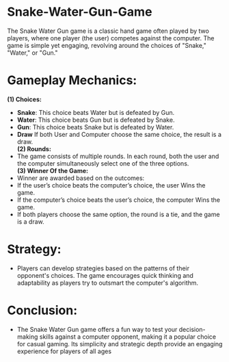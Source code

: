 # Snake-Water-Gun-Game
The Snake Water Gun game is a classic hand game often played by two players, where one player (the user) competes against the computer. The game is simple yet engaging, revolving around the choices of "Snake," "Water," or "Gun."
# Gameplay Mechanics:
**(1) Choices:**<br>
* **Snake**: This choice beats Water but is defeated by Gun. <br>
* **Water**: This choice beats Gun but is defeated by Snake.<br>
* **Gun**: This choice beats Snake but is defeated by Water.<br>
* **Draw** If both User and Computer choose the same choice, the result is a draw.<br>
**(2) Rounds:**<br>
* The game consists of multiple rounds. In each round, both the user and the computer simultaneously select one of the three options.<br>
**(3) Winner Of the Game:**<br>
*  Winner are awarded based on the outcomes:<br>
* If the user’s choice beats the computer’s choice, the user Wins the game.<br>
* If the computer’s choice beats the user’s choice, the computer Wins the game.<br>
* If both players choose the same option, the round is a tie, and the game is a draw.<br>
# Strategy:
* Players can develop strategies based on the patterns of their opponent's choices. The game encourages quick thinking and adaptability as players try to outsmart the computer's algorithm.
# Conclusion:
* The Snake Water Gun game offers a fun way to test your decision-making skills against a computer opponent, making it a popular choice for casual gaming. Its simplicity and strategic depth provide an engaging experience for players of all ages
